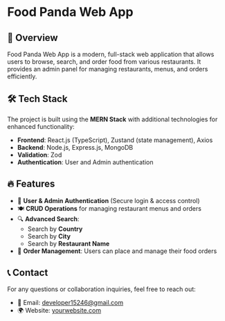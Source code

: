 # Food Panda Web App

## 🚀 Overview

Food Panda Web App is a modern, full-stack web application that allows users to browse, search, and order food from various restaurants. It provides an admin panel for managing restaurants, menus, and orders efficiently.

## 🛠️ Tech Stack

The project is built using the **MERN Stack** with additional technologies for enhanced functionality:

- **Frontend**: React.js (TypeScript), Zustand (state management), Axios
- **Backend**: Node.js, Express.js, MongoDB
- **Validation**: Zod
- **Authentication**: User and Admin authentication

## 🔥 Features

- 🔐 **User & Admin Authentication** (Secure login & access control)
- 🍽️ **CRUD Operations** for managing restaurant menus and orders
- 🔍 **Advanced Search**:
  - Search by **Country**
  - Search by **City**
  - Search by **Restaurant Name**
- 🛒 **Order Management**: Users can place and manage their food orders

## 📞 Contact

For any questions or collaboration inquiries, feel free to reach out:

- 📧 Email: developer15246@gmail.com
- 🌍 Website: [yourwebsite.com](https://torp-em-anvp.vercel.app/)
